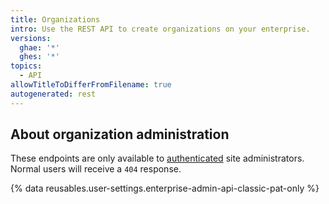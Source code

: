 ```yaml
---
title: Organizations
intro: Use the REST API to create organizations on your enterprise.
versions:
  ghae: '*'
  ghes: '*'
topics:
  - API
allowTitleToDifferFromFilename: true
autogenerated: rest
---
```


## About organization administration

These endpoints are only available to [authenticated](/rest/overview/resources-in-the-rest-api#authentication) site administrators. Normal users will receive a `404` response.

{% data reusables.user-settings.enterprise-admin-api-classic-pat-only %}


<!-- Content after this section is automatically generated -->
